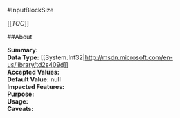#InputBlockSize

[[_TOC_]]

##About

**Summary:**   
**Data Type:** [[System.Int32|http://msdn.microsoft.com/en-us/library/td2s409d]]  
**Accepted Values:**   
**Default Value:** null  
**Impacted Features:**   
**Purpose:**   
**Usage:**   
**Caveats:**   

